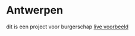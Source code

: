 # Antwerpen
dit is een project voor burgerschap
[live voorbeeld](https://roy-ermers.github.io/Antwerpen/site)